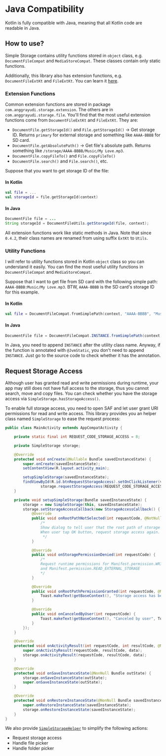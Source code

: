 # Java Compatibility

Kotlin is fully compatible with Java, meaning that all Kotlin code are readable in Java.

## How to use?

Simple Storage contains utility functions stored in `object` class, e.g. `DocumentFileCompat` and `MediaStoreCompat`.
These classes contain only static functions.

Additionally, this library also has extension functions, e.g. `DocumentFileExtKt` and `FileExtKt`.
You can learn it [here](https://www.raywenderlich.com/10986797-extension-functions-and-properties-in-kotlin).

### Extension Functions

Common extension functions are stored in package `com.anggrayudi.storage.extension`. The others are in `com.anggrayudi.storage.file`.
You'll find that the most useful extension functions come from `DocumentFileExtKt` and `FileExtKt`. They are:
* `DocumentFile.getStorageId()` and `File.getStorageId()` → Get storage ID. Returns `primary` for external storage and something like `AAAA-BBBB` for SD card.
* `DocumentFile.getAbsolutePath()` → Get file's absolute path. Returns something like `/storage/AAAA-BBBB/Music/My Love.mp3`.
* `DocumentFile.copyFileTo()` and `File.copyFileTo()`
* `DocumentFile.search()` and `File.search()`, etc.

Suppose that you want to get storage ID of the file:

#### In Kotlin

```kotlin
val file = ...
val storageId = file.getStorageId(context)
```

#### In Java

```java
DocumentFile file = ...
String storageId = DocumentFileUtils.getStorageId(file, context);
```

All extension functions work like static methods in Java. Note that since `0.4.2`,
their class names are renamed from using suffix `ExtKt` to `Utils`.

### Utility Functions

I will refer to utility functions stored in Kotlin `object` class so you can understand it easily.
You can find the most useful utility functions in `DocumentFileCompat` and `MediaStoreCompat`.

Suppose that I want to get file from SD card with the following simple path: `AAAA-BBBB:Music/My Love.mp3`.
BTW, `AAAA-BBBB` is the SD card's storage ID for this example.

#### In Kotlin

```kotlin
val file = DocumentFileCompat.fromSimplePath(context, "AAAA-BBBB", "Music/My Love.mp3")
```

#### In Java

```java
DocumentFile file = DocumentFileCompat.INSTANCE.fromSimplePath(context, "AAAA-BBBB", "Music/My Love.mp3");
```

In Java, you need to append `INSTANCE` after the utility class name.
Anyway, if the function is annotated with `@JvmStatic`, you don't need to append `INSTANCE`.
Just go to the source code to check whether it has the annotation.

## Request Storage Access

Although user has granted read and write permissions during runtime, your app may still does not have full access to the storage,
thus you cannot search, move and copy files. You can check whether you have the storage access via `SimpleStorage.hasStorageAccess()`.

To enable full storage access, you need to open SAF and let user grant URI permissions for read and write access. This library provides you
an helper class named `SimpleStorage` to ease the request process:

```java
public class MainActivity extends AppCompatActivity {

    private static final int REQUEST_CODE_STORAGE_ACCESS = 8;

    private SimpleStorage storage;

    @Override
    protected void onCreate(@Nullable Bundle savedInstanceState) {
        super.onCreate(savedInstanceState);
        setContentView(R.layout.activity_main);

        setupSimpleStorage(savedInstanceState);
        findViewById(R.id.btnRequestStorageAccess).setOnClickListener(v ->
                storage.requestStorageAccess(REQUEST_CODE_STORAGE_ACCESS, StorageType.EXTERNAL));
    }

    private void setupSimpleStorage(Bundle savedInstanceState) {
        storage = new SimpleStorage(this, savedInstanceState);
        storage.setStorageAccessCallback(new StorageAccessCallback() {
            @Override
            public void onRootPathNotSelected(int requestCode, @NotNull String rootPath, @NotNull StorageType rootStorageType, @NotNull Uri uri) {
                /*
                Show dialog to tell user that the root path of storage is not selected.
                When user tap OK button, request storage access again.
                 */
            }

            @Override
            public void onStoragePermissionDenied(int requestCode) {
                /*
                Request runtime permissions for Manifest.permission.WRITE_EXTERNAL_STORAGE
                and Manifest.permission.READ_EXTERNAL_STORAGE
                */
            }

            @Override
            public void onRootPathPermissionGranted(int requestCode, @NotNull DocumentFile root) {
                Toast.makeText(getBaseContext(), "Storage access has been granted for " + DocumentFileExtKt.getStorageId(root), Toast.LENGTH_SHORT).show();
            }

            @Override
            public void onCanceledByUser(int requestCode) {
                Toast.makeText(getBaseContext(), "Canceled by user", Toast.LENGTH_SHORT).show();
            }
        });
    }

    @Override
    protected void onActivityResult(int requestCode, int resultCode, @Nullable Intent data) {
        super.onActivityResult(requestCode, resultCode, data);
        storage.onActivityResult(requestCode, resultCode, data);
    }

    @Override
    protected void onSaveInstanceState(@NonNull Bundle outState) {
        storage.onSaveInstanceState(outState);
        super.onSaveInstanceState(outState);
    }

    @Override
    protected void onRestoreInstanceState(@NonNull Bundle savedInstanceState) {
        super.onRestoreInstanceState(savedInstanceState);
        storage.onRestoreInstanceState(savedInstanceState);
    }
}
```

We also provide [`SimpleStorageHelper`](https://github.com/anggrayudi/SimpleStorage#simplestoragehelper) to simplify the following actions:
* Request storage access
* Handle file picker
* Handle folder picker